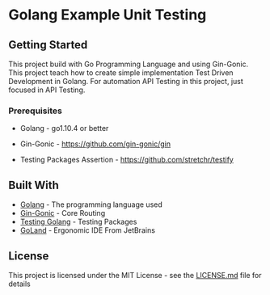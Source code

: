 # Golang Example Unit Testing

## Getting Started

This project build with Go Programming Language and using Gin-Gonic.
This project teach how to create simple implementation Test Driven Development in Golang.
For automation API Testing in this project, just focused in API Testing.


### Prerequisites
* Golang - go1.10.4 or better

* Gin-Gonic - https://github.com/gin-gonic/gin

* Testing Packages Assertion - https://github.com/stretchr/testify

## Built With

* [Golang](https://golang.org/) - The programming language used
* [Gin-Gonic](https://github.com/gin-gonic/gin) - Core Routing
* [Testing Golang](https://golang.org/pkg/testing/) - Testing Packages
* [GoLand](https://www.jetbrains.com/go/) - Ergonomic IDE From JetBrains

## License

This project is licensed under the MIT License - see the [LICENSE.md](LICENSE.md) file for details

